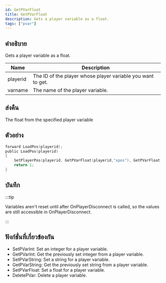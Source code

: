 ```yaml
---
id: GetPVarFloat
title: GetPVarFloat
description: Gets a player variable as a float.
tags: ["pvar"]
---
```


## คำอธิบาย

Gets a player variable as a float.

| Name     | Description                                                 |
| -------- | ----------------------------------------------------------- |
| playerid | The ID of the player whose player variable you want to get. |
| varname  | The name of the player variable.                            |

## ส่งคืน

The float from the specified player variable

## ตัวอย่าง

```c
forward LoadPos(playerid);
public LoadPos(playerid)
{
    SetPlayerPos(playerid, GetPVarFloat(playerid,"xpos"), GetPVarFloat(playerid,"ypos"), GetPVarFloat(playerid,"zpos"));
    return 1;
}
```

## บันทึก

:::tip

Variables aren't reset until after OnPlayerDisconnect is called, so the values are still accessible in OnPlayerDisconnect.

:::

## ฟังก์ชั่นที่เกี่ยวข้องกัน

- SetPVarInt: Set an integer for a player variable.
- GetPVarInt: Get the previously set integer from a player variable.
- SetPVarString: Set a string for a player variable.
- GetPVarString: Get the previously set string from a player variable.
- SetPVarFloat: Set a float for a player variable.
- DeletePVar: Delete a player variable.
